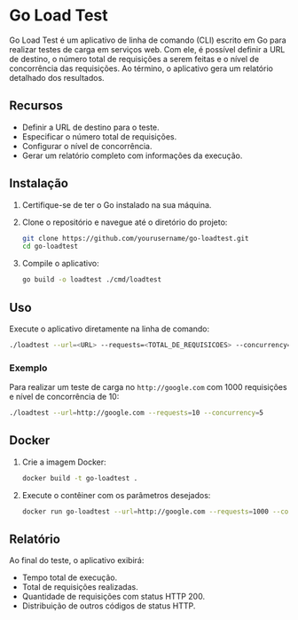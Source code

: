 # Go Load Test

Go Load Test é um aplicativo de linha de comando (CLI) escrito em Go para realizar testes de carga em serviços web. Com ele, é possível definir a URL de destino, o número total de requisições a serem feitas e o nível de concorrência das requisições. Ao término, o aplicativo gera um relatório detalhado dos resultados.

## Recursos

- Definir a URL de destino para o teste.  
- Especificar o número total de requisições.  
- Configurar o nível de concorrência.  
- Gerar um relatório completo com informações da execução.

## Instalação

1. Certifique-se de ter o Go instalado na sua máquina.  

2. Clone o repositório e navegue até o diretório do projeto:

   ```bash
   git clone https://github.com/yourusername/go-loadtest.git
   cd go-loadtest
   ```

3. Compile o aplicativo:

   ```bash
   go build -o loadtest ./cmd/loadtest
   ```

## Uso

Execute o aplicativo diretamente na linha de comando:

```bash
./loadtest --url=<URL> --requests=<TOTAL_DE_REQUISICOES> --concurrency=<NIVEL_DE_CONCORRENCIA>
```

### Exemplo

Para realizar um teste de carga no `http://google.com` com 1000 requisições e nível de concorrência de 10:

```bash
./loadtest --url=http://google.com --requests=10 --concurrency=5
```

## Docker

1. Crie a imagem Docker:

   ```bash
   docker build -t go-loadtest .
   ```

2. Execute o contêiner com os parâmetros desejados:

   ```bash
   docker run go-loadtest --url=http://google.com --requests=1000 --concurrency=10
   ```

## Relatório

Ao final do teste, o aplicativo exibirá:

- Tempo total de execução.  
- Total de requisições realizadas.  
- Quantidade de requisições com status HTTP 200.  
- Distribuição de outros códigos de status HTTP.  
